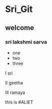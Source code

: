 # Sri_Git
## welcome
### sri lakshmi sarva

* one
* two
* three

I sri

II geetha

III ramaya

this is #ALIET
